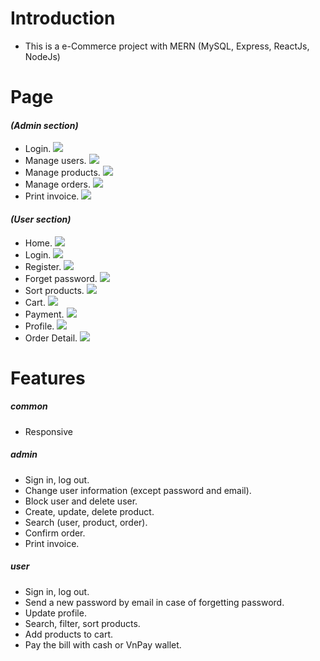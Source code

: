 # **Introduction**
-   This is a e-Commerce project with MERN (MySQL, Express, ReactJs, NodeJs)

# **Page**
#### _(Admin section)_

-   Login.
![](https://res.cloudinary.com/dly4liyhf/image/upload/v1679042485/Meatdeli/Readme/login-admin_onenal.png)
-   Manage users.
![](https://res.cloudinary.com/dly4liyhf/image/upload/v1679043279/Meatdeli/Readme/manage-users_oy0ss9.png)
-   Manage products.
![](https://res.cloudinary.com/dly4liyhf/image/upload/v1679043558/Meatdeli/Readme/manage-product_lt0ilt.png)
-   Manage orders.
![](https://res.cloudinary.com/dly4liyhf/image/upload/v1679045409/Meatdeli/Readme/manage-orders_leiswx.png)
-   Print invoice.
![](https://res.cloudinary.com/dly4liyhf/image/upload/v1679051397/Meatdeli/Readme/bill_lhzajy.png)
#### _(User section)_
-   Home.
![](https://res.cloudinary.com/dly4liyhf/image/upload/v1679045999/Meatdeli/Readme/home_u47djh.png)
-   Login.
![](https://res.cloudinary.com/dly4liyhf/image/upload/v1679048268/Meatdeli/Readme/login_pa4z5l.png)
-   Register.
![](https://res.cloudinary.com/dly4liyhf/image/upload/v1679048144/Meatdeli/Readme/login_iodar5.png)
-   Forget password.
![](https://res.cloudinary.com/dly4liyhf/image/upload/v1679048461/Meatdeli/Readme/reset-pass_xcz0na.png)
-   Sort products.
![](https://res.cloudinary.com/dly4liyhf/image/upload/v1679049030/Meatdeli/Readme/sort_ztkk28.png)
-   Cart.
![](https://res.cloudinary.com/dly4liyhf/image/upload/v1679046700/Meatdeli/Readme/cart_zzcrnd.png)
-   Payment.
![](https://res.cloudinary.com/dly4liyhf/image/upload/v1679046854/Meatdeli/Readme/payment_z7nr9n.png)
-   Profile.
![](https://res.cloudinary.com/dly4liyhf/image/upload/v1679047192/Meatdeli/Readme/Profile_btysfn.png)
-   Order Detail.
![](https://res.cloudinary.com/dly4liyhf/image/upload/v1679047428/Meatdeli/Readme/order_detail_dk4q76.png)

# **Features**
##### _common_
-   Responsive
##### _admin_
-   Sign in, log out.
-   Change user information (except password and email).
-   Block user and delete user.
-   Create, update, delete product.
-   Search (user, product, order).
-   Confirm order.
-   Print invoice.
##### _user_
-   Sign in, log out.
-   Send a new password by email in case of forgetting password.
-   Update profile.
-   Search, filter, sort products.
-   Add products to cart.
-   Pay the bill with cash or VnPay wallet.